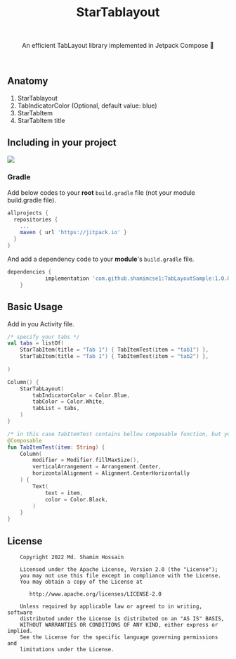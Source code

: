 <h1 align="center">StarTablayout</h1><br/>
<p align="center"> 
An efficient TabLayout library implemented in Jetpack Compose 🚀
</p>
<br/>

<p align="center">
  
</p>

## Anatomy

1. StarTablayout
2. TabIndicatorColor (Optional, default value: blue)
3. StarTabItem
4. StarTabItem title

## Including in your project
[![](https://jitpack.io/v/shamimcse1/TabLayoutSample.svg)](https://jitpack.io/#shamimcse1/TabLayoutSample)

### Gradle
Add below codes to your **root** `build.gradle` file (not your module build.gradle file).
```gradle
allprojects {
  repositories {
    ...
    maven { url 'https://jitpack.io' }
  }
}
```
And add a dependency code to your **module**'s `build.gradle` file.
```gradle
dependencies {
	        implementation 'com.github.shamimcse1:TabLayoutSample:1.0.0'
	}
```

## Basic Usage
Add in you Activity file.

```kotlin
/* specify your tabs */
val tabs = listOf(
    StarTabItem(title = "Tab 1") { TabItemTest(item = "tab1") },
    StarTabItem(title = "Tab 1") { TabItemTest(item = "tab2") },
  
)

Column() {
    StarTabLayout(
        tabIndicatorColor = Color.Blue,
        tabColor = Color.White,
        tabList = tabs,
    )
}

/* in this case TabItemTest contains bellow composable function, but you can pass your functions */
@Composable
fun TabItemTest(item: String) {
    Column(
        modifier = Modifier.fillMaxSize(),
        verticalArrangement = Arrangement.Center,
        horizontalAlignment = Alignment.CenterHorizontally
    ) {
        Text(
            text = item,
            color = Color.Black,
        )
    }
}
```

## License
```
    Copyright 2022 Md. Shamim Hossain

    Licensed under the Apache License, Version 2.0 (the "License");
    you may not use this file except in compliance with the License.
    You may obtain a copy of the License at

       http://www.apache.org/licenses/LICENSE-2.0

    Unless required by applicable law or agreed to in writing, software
    distributed under the License is distributed on an "AS IS" BASIS,
    WITHOUT WARRANTIES OR CONDITIONS OF ANY KIND, either express or implied.
    See the License for the specific language governing permissions and
    limitations under the License.

```

